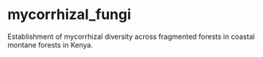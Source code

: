 # mycorrhizal_fungi
Establishment of mycorrhizal diversity across fragmented forests in coastal montane forests in Kenya.
